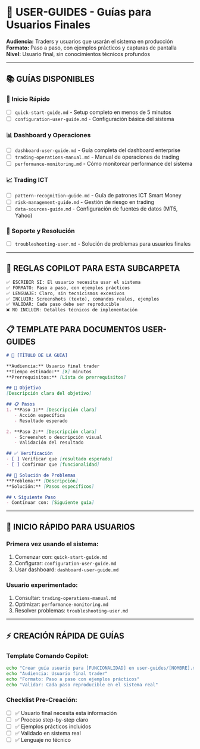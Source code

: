 # 👤 USER-GUIDES - Guías para Usuarios Finales

**Audiencia:** Traders y usuarios que usarán el sistema en producción  
**Formato:** Paso a paso, con ejemplos prácticos y capturas de pantalla  
**Nivel:** Usuario final, sin conocimientos técnicos profundos

---

## 📚 **GUÍAS DISPONIBLES**

### **🚀 Inicio Rápido**
- [ ] `quick-start-guide.md` - Setup completo en menos de 5 minutos
- [ ] `configuration-user-guide.md` - Configuración básica del sistema

### **📊 Dashboard y Operaciones**
- [ ] `dashboard-user-guide.md` - Guía completa del dashboard enterprise
- [ ] `trading-operations-manual.md` - Manual de operaciones de trading
- [ ] `performance-monitoring.md` - Cómo monitorear performance del sistema

### **📈 Trading ICT**
- [ ] `pattern-recognition-guide.md` - Guía de patrones ICT Smart Money
- [ ] `risk-management-guide.md` - Gestión de riesgo en trading
- [ ] `data-sources-guide.md` - Configuración de fuentes de datos (MT5, Yahoo)

### **🔧 Soporte y Resolución**
- [ ] `troubleshooting-user.md` - Solución de problemas para usuarios finales

---

## 🎯 **REGLAS COPILOT PARA ESTA SUBCARPETA**

```markdown
✅ ESCRIBIR SI: El usuario necesita usar el sistema
✅ FORMATO: Paso a paso, con ejemplos prácticos
✅ LENGUAJE: Claro, sin tecnicismos excesivos
✅ INCLUIR: Screenshots (texto), comandos reales, ejemplos
✅ VALIDAR: Cada paso debe ser reproducible
❌ NO INCLUIR: Detalles técnicos de implementación
```

## 📋 **TEMPLATE PARA DOCUMENTOS USER-GUIDES**

```markdown
# 👤 [TÍTULO DE LA GUÍA]

**Audiencia:** Usuario final trader  
**Tiempo estimado:** [X] minutos  
**Prerrequisitos:** [Lista de prerrequisitos]

## 🎯 Objetivo
[Descripción clara del objetivo]

## 📋 Pasos
1. **Paso 1:** [Descripción clara]
   - Acción específica
   - Resultado esperado

2. **Paso 2:** [Descripción clara]
   - Screenshot o descripción visual
   - Validación del resultado

## ✅ Verificación
- [ ] Verificar que [resultado esperado]
- [ ] Confirmar que [funcionalidad]

## 🔧 Solución de Problemas
**Problema:** [Descripción]  
**Solución:** [Pasos específicos]

## 📞 Siguiente Paso
- Continuar con: [Siguiente guía]
```

---

## 🚀 **INICIO RÁPIDO PARA USUARIOS**

### **Primera vez usando el sistema:**
1. Comenzar con: `quick-start-guide.md`
2. Configurar: `configuration-user-guide.md`
3. Usar dashboard: `dashboard-user-guide.md`

### **Usuario experimentado:**
1. Consultar: `trading-operations-manual.md`
2. Optimizar: `performance-monitoring.md`
3. Resolver problemas: `troubleshooting-user.md`

---

## ⚡ **CREACIÓN RÁPIDA DE GUÍAS**

### **Template Comando Copilot:**
```bash
echo "Crear guía usuario para [FUNCIONALIDAD] en user-guides/[NOMBRE].md"
echo "Audiencia: Usuario final trader"
echo "Formato: Paso a paso con ejemplos prácticos"
echo "Validar: Cada paso reproducible en el sistema real"
```

### **Checklist Pre-Creación:**
- [ ] ✅ Usuario final necesita esta información
- [ ] ✅ Proceso step-by-step claro
- [ ] ✅ Ejemplos prácticos incluidos
- [ ] ✅ Validado en sistema real
- [ ] ✅ Lenguaje no técnico
